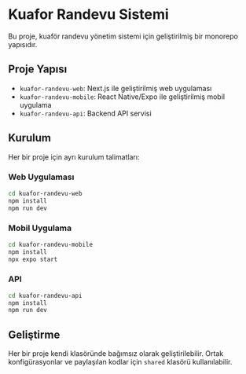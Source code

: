 # Kuafor Randevu Sistemi

Bu proje, kuaför randevu yönetim sistemi için geliştirilmiş bir monorepo yapısıdır.

## Proje Yapısı

- `kuafor-randevu-web`: Next.js ile geliştirilmiş web uygulaması
- `kuafor-randevu-mobile`: React Native/Expo ile geliştirilmiş mobil uygulama
- `kuafor-randevu-api`: Backend API servisi

## Kurulum

Her bir proje için ayrı kurulum talimatları:

### Web Uygulaması
```bash
cd kuafor-randevu-web
npm install
npm run dev
```

### Mobil Uygulama
```bash
cd kuafor-randevu-mobile
npm install
npx expo start
```

### API
```bash
cd kuafor-randevu-api
npm install
npm run dev
```

## Geliştirme

Her bir proje kendi klasöründe bağımsız olarak geliştirilebilir. Ortak konfigürasyonlar ve paylaşılan kodlar için `shared` klasörü kullanılabilir. 